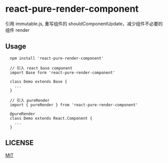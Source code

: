 # react-pure-render-component

引用 immutable.js, 重写组件的 shouldComponentUpdate，减少组件不必要的组件 render

## Usage

```
  npm install 'react-pure-render-component'

  // 引入 react base component
  import Base form 'react-pure-render-component'

  class Demo extends Base {
    ...
  }

  // 引入 pureRender
  import { pureRender } from 'react-pure-render-component'

  @pureRender
  class Demo extends React.Component {
    ...
  }
```

## LICENSE

[MIT]()
